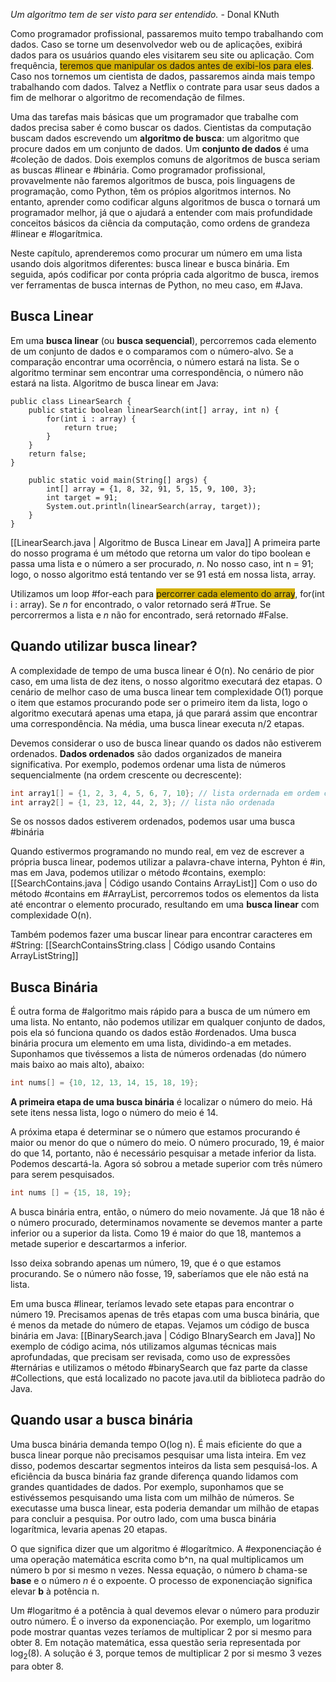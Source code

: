 *Um algoritmo tem de ser visto para ser entendido.* - Donal KNuth

Como programador profissional, passaremos muito tempo trabalhando com dados. Caso se torne um desenvolvedor web ou de aplicações, exibirá dados para os usuários quando eles visitarem seu site ou aplicação. Com frequência, <span style="background:#d4b106">teremos que manipular os dados antes de exibi-los para eles</span>. Caso nos tornemos um cientista de dados, passaremos ainda mais tempo trabalhando com dados. Talvez a Netflix o contrate para usar seus dados a fim de melhorar o algoritmo de recomendação de filmes.

Uma das tarefas mais básicas que um programador que trabalhe com dados precisa saber é como buscar os dados. Cientistas da computação buscam dados escrevendo um **algoritmo de busca**: um algoritmo que procure dados em um conjunto de dados. Um **conjunto de dados** é uma #coleção de dados. Dois exemplos comuns de algoritmos de busca seriam as buscas #linear e #binária. Como programador profissional, provavelmente não faremos algoritmos de busca, pois linguagens de programação, como Python, têm os própios algoritmos internos. No entanto, aprender como codificar alguns algoritmos de busca o tornará um programador melhor, já que o ajudará a entender com mais profundidade conceitos básicos da ciência da computação, como ordens de grandeza #linear e #logarítmica.

Neste capítulo, aprenderemos como procurar um número em uma lista usando dois algoritmos diferentes: busca linear e busca binária. Em seguida, após codificar por conta própria cada algoritmo de busca, iremos ver ferramentas de busca internas de Python, no meu caso, em #Java.

## Busca Linear
Em uma **busca linear** (ou **busca sequencial**), percorremos cada elemento de um conjunto de dados e o comparamos com o número-alvo. Se a comparação encontrar uma ocorrência, o número estará na lista. Se o algoritmo terminar sem encontrar uma correspondência, o número não estará na lista.
Algoritmo de busca linear em Java:
```run-java
public class LinearSearch {
	public static boolean linearSearch(int[] array, int n) {
		for(int i : array) {
			return true;
		}
	}
	return false;
}

	public static void main(String[] args) {
		int[] array = {1, 8, 32, 91, 5, 15, 9, 100, 3};
		int target = 91;
		System.out.println(linearSearch(array, target));
	}
}
```
[[LinearSearch.java | Algoritmo de Busca Linear em Java]]
A primeira parte do nosso programa é um método que retorna um valor do tipo boolean e passa uma lista e o número a ser procurado, *n*.
No nosso caso, int n = 91; logo, o nosso algoritmo está tentando ver se 91 está em nossa lista, array.

Utilizamos um loop #for-each para <span style="background:#d4b106">percorrer cada elemento do array</span>, for(int i : array). Se *n* for encontrado, o valor retornado será #True. Se percorrermos a lista e *n* não for encontrado, será retornado #False.

## Quando utilizar busca linear?
A complexidade de tempo de uma busca linear é O(n). No cenário de pior caso, em uma lista de dez itens, o nosso algoritmo executará dez etapas. O cenário de melhor caso de uma busca linear tem complexidade O(1) porque o item que estamos procurando pode ser o primeiro item da lista, logo o algoritmo executará apenas uma etapa, já que parará assim que encontrar uma correspondência. Na média, uma busca linear executa n/2 etapas.

Devemos considerar o uso de busca linear quando os dados não estiverem ordenados. **Dados ordenados** são dados organizados de maneira significativa. Por exemplo, podemos ordenar uma lista de números sequencialmente (na ordem crescente ou decrescente):
```java
int array1[] = {1, 2, 3, 4, 5, 6, 7, 10}; // lista ordernada em ordem crescente
int array2[] = {1, 23, 12, 44, 2, 3}; // lista não ordenada
```
Se os nossos dados estiverem ordenados, podemos usar uma busca #binária 

Quando estivermos programando no mundo real, em vez de escrever a própria busca linear, podemos utilizar a palavra-chave interna, Pyhton é #in, mas em Java, podemos utilizar o método #contains, exemplo:
[[SearchContains.java | Código usando Contains ArrayList]]
Com o uso do método #contains em #ArrayList, percorremos todos os elementos da lista até encontrar o elemento procurado, resultando em uma **busca linear** com complexidade O(n).

Também podemos fazer uma buscar linear para encontrar caracteres em #String:
[[SearchContainsString.class | Código usando Contains ArrayListString]]

## Busca Binária
É outra forma de #algoritmo mais rápido para a busca de um número em uma lista. No entanto, não podemos utilizar em qualquer conjunto de dados, pois ela só funciona quando os dados estão #ordenados. Uma busca binária procura um elemento em uma lista, dividindo-a em metades. Suponhamos que tivéssemos a lista de números ordenadas (do número mais baixo ao mais alto), abaixo:
```java
int nums[] = {10, 12, 13, 14, 15, 18, 19};
```
**A primeira etapa de uma busca binária** é localizar o número do meio. Há sete itens nessa lista, logo o número do meio é 14.

A próxima etapa é determinar se o número que estamos procurando é maior ou menor do que o número do meio. O número procurado, 19, é maior do que 14, portanto, não é necessário pesquisar a metade inferior da lista. Podemos descartá-la. Agora só sobrou a metade superior com três número para serem pesquisados.

```java
int nums [] = {15, 18, 19};
```
A busca binária entra, então, o número do meio novamente.
Já que 18 não é o número procurado, determinamos novamente se devemos manter a parte inferior ou a superior da lista. Como 19 é maior do que 18, mantemos a metade superior e descartarmos a inferior.

Isso deixa sobrando apenas um número, 19, que é o que estamos procurando. Se o número não fosse, 19, saberíamos que ele não está na lista.

Em uma busca #linear, teríamos levado sete etapas para encontrar o número 19. Precisamos apenas de três etapas com uma busca binária, que é menos da metade do número de etapas.
Vejamos um código de busca binária em Java:
[[BinarySearch.java | Código BInarySearch em Java]]
No exemplo de código acima, nós utilizamos algumas técnicas mais aprofundadas, que precisam ser revisada, como uso de expressões #ternárias e utilizamos o método #binarySearch que faz parte da classe #Collections, que está localizado no pacote java.util da biblioteca padrão do Java.

## Quando usar a busca binária
Uma busca binária demanda tempo O(log n). É mais eficiente do que a busca linear porque não precisamos pesquisar uma lista inteira. Em vez disso, podemos descartar segmentos inteiros da lista sem pesquisá-los. A eficiência da busca binária faz grande diferença quando lidamos com grandes quantidades de dados. Por exemplo, suponhamos que se estivéssemos pesquisando uma lista com um milhão de números. Se executasse uma busca linear, esta poderia demandar um milhão de etapas para concluir a pesquisa. Por outro lado, com uma busca binária logarítmica, levaria apenas 20 etapas.

O que significa dizer que um algoritmo é #logarítmico. A #exponenciação é uma operação matemática escrita como b^n, na qual multiplicamos um número b por si mesmo n vezes. Nessa equação, o número *b* chama-se **base** e o número *n* é o expoente. O processo de exponenciação significa elevar **b** à potência n. 

Um #logaritmo é a potência à qual devemos elevar o número para produzir outro número. É o inverso da exponenciação. Por exemplo, um logaritmo pode mostrar quantas vezes teríamos de multiplicar 2 por si mesmo para obter 8. Em notação matemática, essa questão seria representada por log<sub>2</sub>(8). A solução é 3, porque temos de multiplicar 2 por si mesmo 3 vezes para obter 8. 